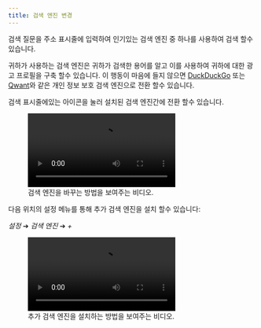 ```yaml
---
title: 검색 엔진 변경
---
```


검색 질문을 주소 표시줄에 입력하여 인기있는 검색 엔진 중 하나를 사용하여 검색 할수 있습니다.

귀하가 사용하는 검색 엔진은 귀하가 검색한 용어를 알고 이를 사용하여 귀하에 대한 광고 프로필을 구축 할수 있습니다. 이 행동이 마음에 들지 않으면 [DuckDuckGo](https://duckduckgo.com/) 또는 [Qwant](https://www.qwant.com/)와 같은 개인 정보 보호 검색 엔진으로 전환 할수 있습니다.

검색 표시줄에있는 아이콘을 눌러 설치된 검색 엔진간에 전환 할수 있습니다.

<figure>
<video controls src="{{ "/assets/en/searchengine1.mp4" | relative_url }}"></video>
<figcaption>검색 엔진을 바꾸는 방법을 보여주는 비디오.</figcaption>
</figure>

다음 위치의 설정 메뉴를 통해 추가 검색 엔진을 설치 할수 있습니다:

*설정* ➔ *검색 엔진* ➔ *+*

<figure>
<video controls src="{{ "/assets/en/searchengine2.mp4" | relative_url }}"></video>
<figcaption>추가 검색 엔진을 설치하는 방법을 보여주는 비디오.</figcaption>
</figure>
